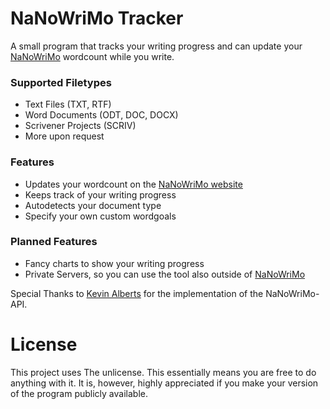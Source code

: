 # NaNoWriMo Tracker

A small program that tracks your writing progress and can update your [NaNoWriMo](https://nanowrimo.org/) wordcount while you write.

### Supported Filetypes
 - Text Files (TXT, RTF)
 - Word Documents (ODT, DOC, DOCX)
 - Scrivener Projects (SCRIV)
 - More upon request

### Features
 - Updates your wordcount on the [NaNoWriMo website](https://nanowrimo.org/)
 - Keeps track of your writing progress
 - Autodetects your document type
 - Specify your own custom wordgoals
 
### Planned Features
 - Fancy charts to show your writing progress
 - Private Servers, so you can use the tool also outside of [NaNoWriMo](https://nanowrimo.org/)

Special Thanks to [Kevin Alberts](https://github.com/Kurocon) for the implementation of the NaNoWriMo-API.

# License

This project uses The unlicense.
This essentially means you are free to do anything with it.
It is, however, highly appreciated if you make your version of the program publicly available.
